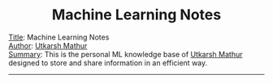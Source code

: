 <h1 align='center'>Machine Learning Notes</h1>

<p>
<u>Title</u>: Machine Learning Notes<br>
<u>Author</u>: <a href='https://github.com/datamathur'>Utkarsh Mathur</a> <br>
<u>Summary</u>:
This is the personal ML knowledge base of <a href='https://github.com/datamathur'>Utkarsh Mathur</a> designed to store and share information in an efficient way.
</p>

---

